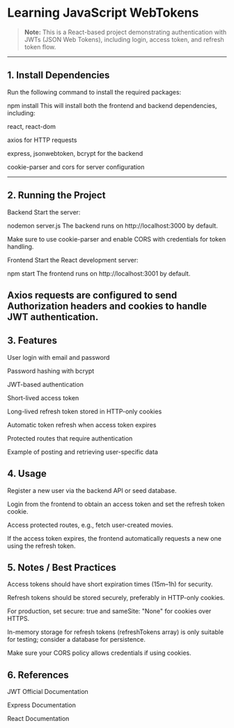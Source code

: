 # Learning JavaScript WebTokens

> **Note:** This is a React-based project demonstrating authentication with JWTs (JSON Web Tokens), including login, access token, and refresh token flow.

---

## 1. Install Dependencies

Run the following command to install the required packages:


npm install
This will install both the frontend and backend dependencies, including:

react, react-dom

axios for HTTP requests

express, jsonwebtoken, bcrypt for the backend

cookie-parser and cors for server configuration

---

## 2. Running the Project
Backend
Start the server:

nodemon server.js
The backend runs on http://localhost:3000 by default.

Make sure to use cookie-parser and enable CORS with credentials for token handling.

Frontend
Start the React development server:


npm start
The frontend runs on http://localhost:3001 by default.

Axios requests are configured to send Authorization headers and cookies to handle JWT authentication.
---

## 3. Features
User login with email and password

Password hashing with bcrypt

JWT-based authentication

Short-lived access token

Long-lived refresh token stored in HTTP-only cookies

Automatic token refresh when access token expires

Protected routes that require authentication

Example of posting and retrieving user-specific data

## 4. Usage
Register a new user via the backend API or seed database.

Login from the frontend to obtain an access token and set the refresh token cookie.

Access protected routes, e.g., fetch user-created movies.

If the access token expires, the frontend automatically requests a new one using the refresh token.

## 5. Notes / Best Practices
Access tokens should have short expiration times (15m–1h) for security.

Refresh tokens should be stored securely, preferably in HTTP-only cookies.

For production, set secure: true and sameSite: "None" for cookies over HTTPS.

In-memory storage for refresh tokens (refreshTokens array) is only suitable for testing; consider a database for persistence.

Make sure your CORS policy allows credentials if using cookies.

## 6. References
JWT Official Documentation

Express Documentation

React Documentation
